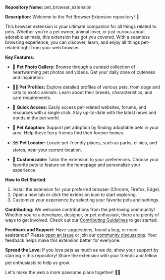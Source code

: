 **Repository Name:** pet_browser_extension

**Description:**
Welcome to the Pet Browser Extension repository! 🐾

This browser extension is your ultimate companion for all things related to pets. Whether you're a pet owner, animal lover, or just curious about adorable animals, this extension has got you covered. With a seamless browsing experience, you can discover, learn, and enjoy all things pet-related right from your web browser.

**Key Features:**
- 📸 **Pet Photo Gallery:** Browse through a curated collection of heartwarming pet photos and videos. Get your daily dose of cuteness and inspiration.

- 🐶🐱 **Pet Profiles:** Explore detailed profiles of various pets, from dogs and cats to exotic animals. Learn about their breeds, characteristics, and care requirements.

- 🚀 **Quick Access:** Easily access pet-related websites, forums, and resources with a single click. Stay up-to-date with the latest news and trends in the pet world.

- 📢 **Pet Adoption:** Support pet adoption by finding adoptable pets in your area. Help these furry friends find their forever homes.

- 🗺️ **Pet Locator:** Locate pet-friendly places, such as parks, clinics, and stores, near your current location.

- 🎁 **Customizable:** Tailor the extension to your preferences. Choose your favorite pets to feature on the homepage and personalize your experience.

**How to Get Started:**
1. Install the extension for your preferred browser (Chrome, Firefox, Edge).
2. Open a new tab or click the extension icon to start exploring.
3. Customize your experience by selecting your favorite pets and settings.

**Contributing:**
We welcome contributions from the pet-loving community! Whether you're a developer, designer, or pet enthusiast, there are plenty of ways to get involved. Check out our [Contributing Guidelines](CONTRIBUTING.md) to get started.

**Feedback and Support:**
Have suggestions, found a bug, or need assistance? Please [open an issue](https://github.com/yourusername/pet_browser_extension/issues) or join our [community discussions](https://github.com/yourusername/pet_browser_extension/discussions). Your feedback helps make this extension better for everyone.

**Spread the Love:**
If you love pets as much as we do, show your support by starring ⭐️ this repository! Share the extension with your friends and fellow pet enthusiasts to help us grow.

Let's make the web a more pawsome place together! 🐾✨
